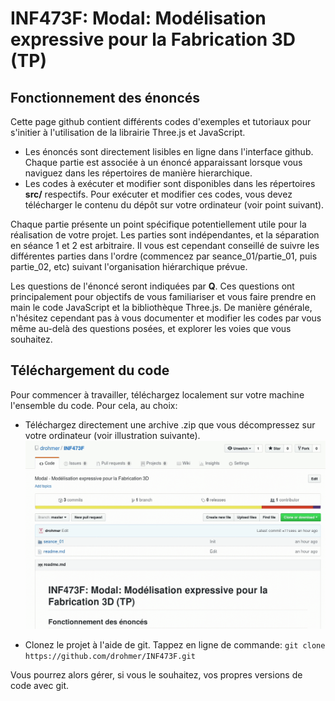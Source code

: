 
# INF473F: Modal: Modélisation expressive pour la Fabrication 3D (TP)



## Fonctionnement des énoncés

Cette page github contient différents codes d'exemples et tutoriaux pour s'initier à l'utilisation de la librairie Three.js et JavaScript.
* Les énoncés sont directement lisibles en ligne dans l'interface github. Chaque partie est associée à un énoncé apparaissant lorsque vous naviguez dans les répertoires de manière hierarchique.
* Les codes à exécuter et modifier sont disponibles dans les répertoires __src/__ respectifs. Pour exécuter et modifier ces codes, vous devez télécharger le contenu du dépôt sur votre ordinateur (voir point suivant).

Chaque partie présente un point spécifique potentiellement utile pour la réalisation de votre projet. Les parties sont indépendantes, et la séparation en séance 1 et 2 est arbitraire. Il vous est cependant conseillé de suivre les différentes parties dans l'ordre (commencez par seance_01/partie_01, puis partie_02, etc) suivant l'organisation hiérarchique prévue.

Les questions de l'énoncé seront indiquées par __Q__.
Ces questions ont principalement pour objectifs de vous familiariser et vous faire prendre en main le code JavaScript et la bibliothèque Three.js. De manière générale, n'hésitez cependant pas à vous documenter et modifier les codes par vous même au-delà des questions posées, et explorer les voies que vous souhaitez.

## Téléchargement du code

Pour commencer à travailler, téléchargez localement sur votre machine l'ensemble du code. Pour cela, au choix:

* Téléchargez directement une archive .zip que vous décompressez sur votre ordinateur (voir illustration suivante).
![telechargement](pics/sauvegarde.gif)

* Clonez le projet à l'aide de git. 
Tappez en ligne de commande:
`git clone https://github.com/drohmer/INF473F.git`

Vous pourrez alors gérer, si vous le souhaitez, vos propres versions de code avec git.

